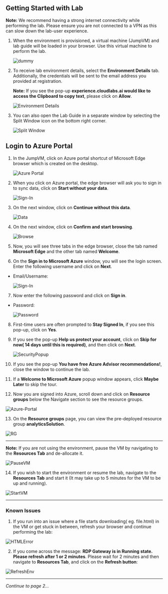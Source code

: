 ## Getting Started with Lab

**Note:** We recommend having a strong internet connectivity while performing the lab. Please ensure you are not connected to a VPN as this can slow down the lab-user experience.

1. When the environment is provisioned, a virtual machine (JumpVM) and lab guide will be loaded in your browser. Use this virtual machine to perform the lab.

   ![dummy](https://github.com/CloudLabsAI-Azure/Ignite-lab/blob/main/media/labstartpage2.png?raw=true)

2. To receive lab environment details, select the **Environment Details** tab. Additionally, the credentials will be sent to the email address you provided at registration.

   **Note:** If you see the pop-up **experience.cloudlabs.ai would like to access the Clipboard to copy text**, please click on **Allow**.

   ![Environment Details](https://github.com/CloudLabsAI-Azure/Ignite-lab/blob/main/media/labenvdet.png?raw=true)

3. You can also open the Lab Guide in a separate window by selecting the Split Window icon on the bottom right corner.

   ![Split Window](https://github.com/CloudLabsAI-Azure/Ignite-lab/blob/main/media/labenvsplit.png?raw=true)

## Login to Azure Portal

1. In the JumpVM, click on Azure portal shortcut of Microsoft Edge browser which is created on the desktop.

   ![Azure Portal](https://github.com/CloudLabsAI-Azure/Ignite-lab/blob/main/media/labstartap.png?raw=true)

2. When you click on Azure portal, the edge browser will ask you to sign in to sync data, click on **Start without your data**.

   ![Sign-In](https://github.com/CloudLabsAI-Azure/Ignite-lab/blob/main/media/02.png?raw=true)

3. On the next window, click on **Continue without this data**.

   ![Data](https://github.com/CloudLabsAI-Azure/Ignite-lab/blob/main/media/03.png?raw=true)

4. On the next window, click on **Confirm and start browsing**.

   ![Browse](https://github.com/CloudLabsAI-Azure/Ignite-lab/blob/main/media/04.png?raw=true)

5. Now, you will see three tabs in the edge browser, close the tab named **Microsoft Edge** and the other tab named **Welcome**.

6. On the **Sign in to Microsoft Azure** window, you will see the login screen. Enter the following username and click on **Next**.

* Email/Username: <inject key="AzureAdUserEmail"></inject>

    ![Sign-In](https://github.com/CloudLabsAI-Azure/Ignite-lab/blob/main/media/05.png?raw=true)

7. Now enter the following password and click on **Sign in**.

* Password: <inject key="AzureAdUserPassword"></inject>

   ![Password](https://github.com/CloudLabsAI-Azure/Ignite-lab/blob/main/media/06.png?raw=true)

8. First-time users are often prompted to **Stay Signed In**, if you see this pop-up, click on **Yes**.

9. If you see the pop-up **Help us protect your account**, click on **Skip for now( 14 days until this is required)**, and then click on **Next**.

   ![SecurityPopup](https://github.com/CloudLabsAI-Azure/Ignite-lab/blob/main/media/securitypopup.png?raw=true)

10. If you see the pop-up **You have free Azure Advisor recommendations!**, close the window to continue the lab.

11. If a **Welcome to Microsoft Azure** popup window appears, click **Maybe Later** to skip the tour.

12. Now you are signed into Azure, scroll down and click on **Resource groups** below the Navigate section to see the resource groups.

   ![Azure-Portal](https://github.com/CloudLabsAI-Azure/Ignite-lab/blob/main/media/07.png?raw=true)

13. On the **Resource groups** page, you can view the pre-deployed resource group **analyticsSolution**.

   ![RG](https://github.com/CloudLabsAI-Azure/Ignite-lab/blob/main/media/labselectrglab.png?raw=true)
   
 ----
 
**Note:** If you are not using the environment, pause the VM by navigating to the **Resources Tab** and de-allocate it.

   ![PauseVM](https://github.com/CloudLabsAI-Azure/Ignite-lab/blob/main/media/labvmdealloc.png?raw=true)

14. If you wish to start the environment or resume the lab, navigate to the **Resources Tab** and start it (It may take up to 5 minutes for the VM to be up and running).

   ![StartVM](https://github.com/CloudLabsAI-Azure/Ignite-lab/blob/main/media/labvmalloc.png?raw=true)
   
----

### Known Issues

1. If you run into an issue where a file starts downloading( eg. file.html) in the VM or get stuck in between, refresh your browser and continue performing the lab:

![HTMLError](https://github.com/CloudLabsAI-Azure/Ignite-lab/blob/main/media/htmlerror.png?raw=true)

2. If you come across the message: **RDP Gateway is in Running state. Please refresh after 1 or 2 minutes**. Please wait for 2 minutes and then navigate to **Resources Tab**, and click on the **Refresh button**:

![RefreshEnv](https://github.com/CloudLabsAI-Azure/Ignite-lab/blob/main/media/refreshenv.png?raw=true)

----

*Continue to page 2...*
